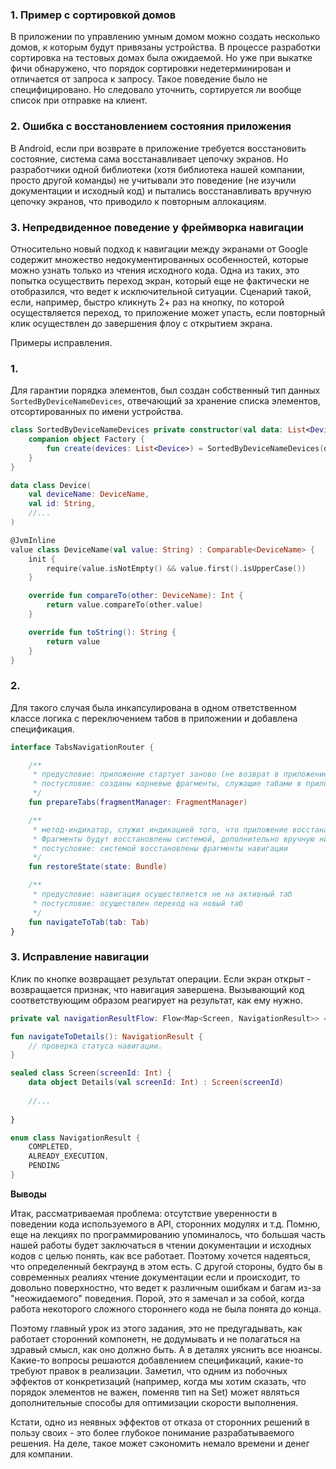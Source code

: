 ### 1. Пример с сортировкой домов 
В приложении по управлению умным домом можно создать несколько домов, к которым будут привязаны устройства.
В процессе разработки сортировка на тестовых домах была ожидаемой. Но уже при выкатке фичи обнаружено, что порядок сортировки недетерминирован и отличается от запроса к запросу.
Такое поведение было не специфицировано. Но следовало уточнить, сортируется ли вообще список при отправке на клиент.

### 2. Ошибка с восстановлением состояния приложения
В Android, если при возврате в приложение требуется восстановить состояние, система сама восстанавливает цепочку экранов. Но разработчики одной библиотеки (хотя библиотека нашей компании, просто другой команды) не учитывали это поведение (не изучили документации и исходный код) и пытались восстанавливать вручную цепочку экранов, что приводило к повторным аллокациям. 

### 3. Непредвиденное поведение у фреймворка навигации
Относительно новый подход к навигации между экранами от Google содержит множество недокументированных особенностей, которые можно узнать только из чтения исходного кода.
Одна из таких, это попытка осуществить переход экран, который еще не фактически не отобразился, что ведет к исключительной ситуации.
Сценарий такой, если, например, быстро кликнуть 2+ раз на кнопку, по которой осуществляется переход, то приложение может упасть, если повторный клик осуществлен до завершения флоу с открытием экрана.

Примеры исправления.

### 1.
Для гарантии порядка элементов, был создан собственный тип данных `SortedByDeviceNameDevices`, отвечающий за хранение списка элементов, отсортированных по имени устройства.

```kotlin
class SortedByDeviceNameDevices private constructor(val data: List<Device>) {
    companion object Factory {
        fun create(devices: List<Device>) = SortedByDeviceNameDevices(devices.sortedBy { it.deviceName })
    }
}

data class Device(
    val deviceName: DeviceName,
    val id: String,
    //...
)

@JvmInline
value class DeviceName(val value: String) : Comparable<DeviceName> {
    init {
        require(value.isNotEmpty() && value.first().isUpperCase())
    }

    override fun compareTo(other: DeviceName): Int {
        return value.compareTo(other.value)
    }

    override fun toString(): String {
        return value
    }
}
```

### 2.
Для такого случая была инкапсулирована в одном ответственном классе логика с переключением табов в приложении и добавлена спецификация.

```kotlin
interface TabsNavigationRouter {

    /**
     * предусловие: приложение стартует заново (не возврат в приложение и не восстановление)
     * постусловие: созданы корневые фрагменты, служащие табами в приложении
     */
    fun prepareTabs(fragmentManager: FragmentManager)

    /**
     * метод-индикатор, служит индикацией того, что приложение восстанавливает состояние. 
     * Фрагменты будут восстановлены системой, дополнительно вручную ничего с ними делать не нужно
     * постусловие: системой восстановлены фрагменты навигации
     */
    fun restoreState(state: Bundle)

    /**
     * предусловие: навигация осуществляется не на активный таб
     * постусловие: осуществлен переход на новый таб
     */
    fun navigateToTab(tab: Tab)
}
```

### 3. Исправление навигации 
Клик по кнопке возвращает результат операции. Если экран открыт - возвращается признак, что навигация завершена. Вызывающий код соответствующим образом реагирует на результат, как ему нужно.

```kotlin
private val navigationResultFlow: Flow<Map<Screen, NavigationResult>> = mutableFlow()

fun navigateToDetails(): NavigationResult {
    // проверка статуса навигации. 
}

sealed class Screen(screenId: Int) {
    data object Details(val screenId: Int) : Screen(screenId)
    
    //...
    
}

enum class NavigationResult {
    COMPLETED,
    ALREADY_EXECUTION,
    PENDING
}
```

**Выводы**

Итак, рассматриваемая проблема: отсутствие уверенности в поведении кода используемого в API, сторонних модулях и т.д. 
Помню, еще на лекциях по программированию упоминалось, что большая часть нашей работы будет заключаться в чтении документации и исходных кодов с целью понять, как все работает. Поэтому хочется надеяться, что определенный бекграунд в этом есть. 
С другой стороны, будто бы в современных реалиях чтение документации если и происходит, то довольно поверхностно, что ведет к различным ошибкам и багам из-за "неожидаемого" поведения. Порой, это я замечал и за собой, когда работа некоторого сложного стороннего кода не была понята до конца.

Поэтому главный урок из этого задания, это не предугадывать, как работает сторонний компонетн, не додумывать и не полагаться на здравый смысл, как оно должно быть. 
А в деталях уяснить все нюансы. Какие-то вопросы решаются добавлением спецификаций, какие-то требуют правок в реализации. Заметил, что одним из побочных эффектов от конкретизаций (например, когда мы хотим сказать, что порядок элементов не важен, поменяв тип на Set) может являться дополнительные способы для оптимизации скорости выполнения.

Кстати, одно из неявных эффектов от отказа от сторонних решений в пользу своих - это более глубокое понимание разрабатываемого решения. На деле, такое может сэкономить немало времени и денег для компании. 



